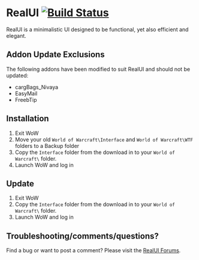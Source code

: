 RealUI [![Build Status](https://travis-ci.org/RealUI/RealUI.svg?branch=master)](https://travis-ci.org/RealUI/RealUI)
======

RealUI is a minimalistic UI designed to be functional, yet also efficient and elegant.


Addon Update Exclusions
-----------------------
The following addons have been modified to suit RealUI and should not be updated:

  - cargBags_Nivaya
  - EasyMail
  - FreebTip



Installation
------------

  1. Exit WoW
  2. Move your old `World of Warcraft\Interface` and `World of Warcraft\WTF` folders to a Backup folder
  3. Copy the `Interface` folder from the download in to your `World of Warcraft\` folder.
  4. Launch WoW and log in


Update
------

  1. Exit WoW
  2. Copy the `Interface` folder from the download in to your `World of Warcraft\` folder.
  3. Launch WoW and log in



Troubleshooting/comments/questions?
-----------------------------------

Find a bug or want to post a comment? Please visit the [RealUI Forums](http://www.wowinterface.com/forums/forumdisplay.php?f=163).

